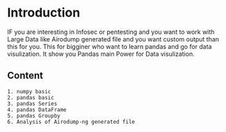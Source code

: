 
# Introduction

IF you are interesting in Infosec or pentesting and you want to work with Large Data like Airodump generated file and you want custom output than this for you. This for bigginer who want to learn pandas and go for data visulization. It show you Pandas main Power for Data visulization. 

## Content
    1. numpy basic
    2. pandas basic
    3. pandas Series
    4. pandas DataFrame
    5. pandas Groupby
    6. Analysis of Airodump-ng generated file

